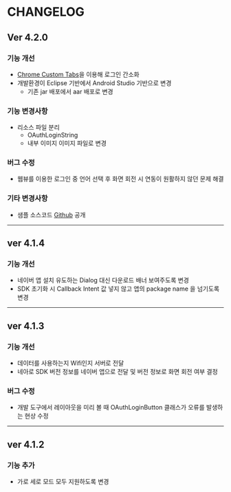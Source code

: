# CHANGELOG

## Ver 4.2.0

### 기능 개선

* [Chrome Custom Tabs](https://developer.chrome.com/multidevice/android/customtabs)을 이용해 로그인 간소화
* 개발환경이 Eclipse 기반에서 Android Studio 기반으로 변경
  * 기존 jar 배포에서 aar 배포로 변경

### 기능 변경사항

* 리소스 파일 분리
  * OAuthLoginString
  * 내부 이미지 이미지 파일로 변경

### 버그 수정

* 웹뷰를 이용한 로그인 중 언어 선택 후 화면 회전 시 연동이 원활하지 않던 문제 해결

### 기타 변경사항

* 샘플 소스코드 [Github](https://github.com/naver/naveridlogin-sdk-android) 공개

---

## ver 4.1.4

### 기능 개선

* 네이버 앱 설치 유도하는 Dialog 대신 다운로드 배너 보여주도록 변경
* SDK 초기화 시 Callback Intent 값 넣지 않고 앱의 package name 을 넘기도록 변경

---

## ver 4.1.3

### 기능 개선

* 데이터를 사용하는지 Wifi인지 서버로 전달
* 네아로 SDK 버전 정보를 네이버 앱으로 전달 및 버전 정보로 화면 회전 여부 결정

### 버그 수정

* 개발 도구에서 레이아웃을 미리 볼 때 OAuthLoginButton 클래스가 오류를 발생하는 현상 수정

---

## ver 4.1.2

### 기능 추가

* 가로 세로 모드 모두 지원하도록 변경